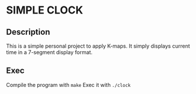 # SIMPLE CLOCK

## Description
This is a simple personal project to apply K-maps.
It simply displays current time in a 7-segment display format.

## Exec
Compile the program with `make`
Exec it with `./clock`
